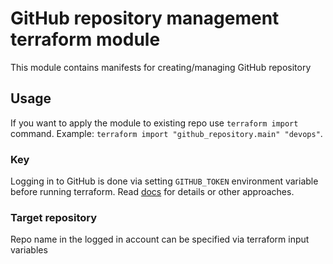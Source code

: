 # GitHub repository management terraform module

This module contains manifests for creating/managing GitHub repository

## Usage

If you want to apply the module to existing repo use `terraform import` command. Example: `terraform import "github_repository.main" "devops"`.

### Key

Logging in to GitHub is done via setting `GITHUB_TOKEN` environment variable before running terraform. Read [docs](https://registry.terraform.io/providers/integrations/github/latest/docs#authentication) for details or other approaches.

### Target repository

Repo name in the logged in account can be specified via terraform input variables
